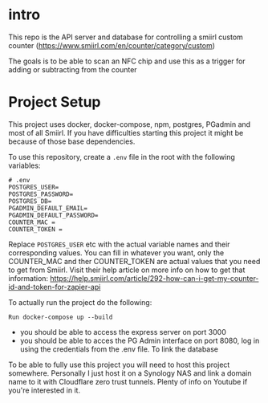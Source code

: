 # intro

This repo is the API server and database for controlling a smiirl custom counter (https://www.smiirl.com/en/counter/category/custom)

The goals is to be able to scan an NFC chip and use this as a trigger for adding or subtracting from the counter

# Project Setup

This project uses docker, docker-compose, npm, postgres, PGadmin and most of all Smiirl. If you have difficulties starting this project it might be because of those base dependencies.

To use this repository, create a `.env` file in the root with the following variables:

```
# .env
POSTGRES_USER=
POSTGRES_PASSWORD=
POSTGRES_DB=
PGADMIN_DEFAULT_EMAIL=
PGADMIN_DEFAULT_PASSWORD=
COUNTER_MAC = 
COUNTER_TOKEN = 
```

Replace `POSTGRES_USER` etc with the actual variable names and their corresponding values. You can fill in whatever you want, only the COUNTER_MAC and ther COUNTER_TOKEN are actual values that you need to get from Smiirl. Visit their help article on more info on how to get that information: https://help.smiirl.com/article/292-how-can-i-get-my-counter-id-and-token-for-zapier-api


To actually run the project do the following:

```
Run docker-compose up --build
```


- you should be able to access the express server on port 3000
- you should be able to acces the PG Admin interface on port 8080, log in using the credentials from the .env file. To link the database 


To be able to fully use this project you will need to host this project somewhere. Personally I just host it on a Synology NAS and link a domain name to it with Cloudflare zero trust tunnels. Plenty of info on Youtube if you're interested in it. 